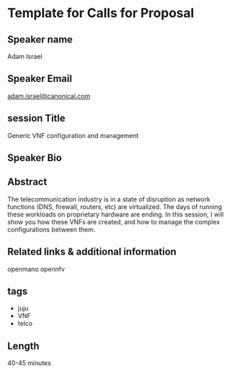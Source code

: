 # Template for Calls for Proposal

## Speaker name

Adam Israel

## Speaker Email

adam.israel@canonical.com

## session Title

Generic VNF configuration and management

## Speaker Bio


## Abstract

The telecommunication industry is in a state of disruption as network functions (DNS, firewall, routers, etc) are virtualized. The days of running these workloads on proprietary hardware are ending. In this session, I will show you how these VNFs are created, and how to manage the complex configurations between them.

## Related links & additional information

openmano
opennfv


## tags
- juju
- VNF
- telco

## Length
40-45 minutes
